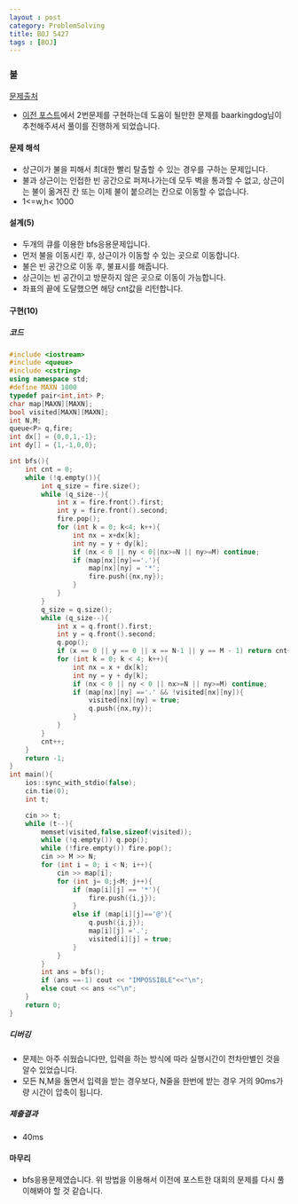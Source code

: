 ```yaml
---
layout : post
category: ProblemSolving
title: BOJ 5427
tags : [BOJ]
---
```

### 불

[문제출처](https://www.acmicpc.net/problem/5427)

- [이전 포스트](https://heechan3006.github.io/coding%20test/2020/03/21/Contest.html)에서 2번문제를 구현하는데 도움이 될만한 문제를 baarkingdog님이 추천해주셔서 풀이를 진행하게 되었습니다.

#### 문제 해석
  
- 상근이가 불을 피해서 최대한 빨리 탈출할 수 있는 경우를 구하는 문제입니다.
- 불과 상근이는 인접한 빈 공간으로 퍼져나가는데 모두 벽을 통과할 수 없고, 상근이는 불이 옮겨진 칸 또는 이제 불이 붙으려는 칸으로 이동할 수 없습니다.
- 1<=w,h< 1000

#### 설계(5)

- 두개의 큐를 이용한 bfs응용문제입니다.
- 먼저 불을 이동시킨 후, 상근이가 이동할 수 있는 곳으로 이동합니다.
- 불은 빈 공간으로 이동 후, 불표시를 해줍니다.
- 상근이는 빈 공간이고 방문하지 않은 곳으로 이동이 가능합니다.
- 좌표의 끝에 도달했으면 해당 cnt값을 리턴합니다.

#### 구현(10)

##### 코드

```cpp
#include <iostream>
#include <queue>
#include <cstring>
using namespace std;
#define MAXN 1000
typedef pair<int,int> P;
char map[MAXN][MAXN];
bool visited[MAXN][MAXN];
int N,M;
queue<P> q,fire;
int dx[] = {0,0,1,-1};
int dy[] = {1,-1,0,0};

int bfs(){
    int cnt = 0;
    while (!q.empty()){
        int q_size = fire.size();
        while (q_size--){
            int x = fire.front().first;
            int y = fire.front().second;
            fire.pop();
            for (int k = 0; k<4; k++){
                int nx = x+dx[k];
                int ny = y + dy[k];
                if (nx < 0 || ny < 0||nx>=N || ny>=M) continue;
                if (map[nx][ny]=='.'){
                    map[nx][ny] = '*';
                    fire.push({nx,ny});
                }
            }
        }
        q_size = q.size();
        while (q_size--){
            int x = q.front().first;
            int y = q.front().second;
            q.pop();
            if (x == 0 || y == 0 || x == N-1 || y == M - 1) return cnt+1;
            for (int k = 0; k < 4; k++){
                int nx = x + dx[k];
                int ny = y + dy[k];
                if (nx < 0 || ny < 0 || nx>=N || ny>=M) continue;
                if (map[nx][ny] =='.' && !visited[nx][ny]){
                    visited[nx][ny] = true;
                    q.push({nx,ny});
                }  
            }
        }
        cnt++;
    }
    return -1;
}
int main(){
    ios::sync_with_stdio(false);
    cin.tie(0);
    int t;

    cin >> t;
    while (t--){
        memset(visited,false,sizeof(visited));
        while (!q.empty()) q.pop();
        while (!fire.empty()) fire.pop();
        cin >> M >> N;
        for (int i = 0; i < N; i++){
            cin >> map[i];
            for (int j= 0;j<M; j++){
                if (map[i][j] == '*'){
                    fire.push({i,j});
                }
                else if (map[i][j]=='@'){
                    q.push({i,j});
                    map[i][j] ='.';
                    visited[i][j] = true;
                }
            }
        }
        int ans = bfs();
        if (ans ==-1) cout << "IMPOSSIBLE"<<"\n";
        else cout << ans <<"\n";
    }
    return 0;
}
```

##### 디버깅

- 문제는 아주 쉬웠습니다만, 입력을 하는 방식에 따라 실행시간이 천차만별인 것을 알수 있었습니다.
- 모든 N,M을 돌면서 입력을 받는 경우보다, N줄을 한번에 받는 경우 거의 90ms가량 시간이 압축이 됩니다.

##### 제출결과

- 40ms

#### 마무리

- bfs응용문제였습니다. 위 방법을 이용해서 이전에 포스트한 대회의 문제를 다시 풀이해봐야 할 것 같습니다.

